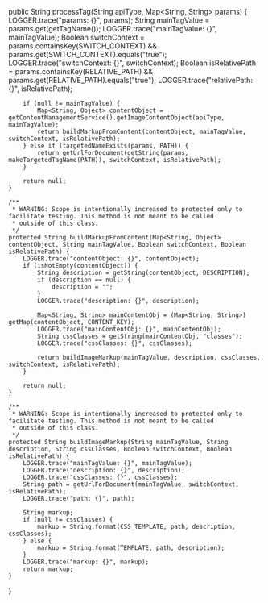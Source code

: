   public String processTag(String apiType, Map<String, String> params) {
        LOGGER.trace("params: {}", params);
        String mainTagValue = params.get(getTagName());
        LOGGER.trace("mainTagValue: {}", mainTagValue);
        Boolean switchContext = params.containsKey(SWITCH_CONTEXT) && params.get(SWITCH_CONTEXT).equals("true");
        LOGGER.trace("switchContext: {}", switchContext);
        Boolean isRelativePath = params.containsKey(RELATIVE_PATH) && params.get(RELATIVE_PATH).equals("true");
        LOGGER.trace("relativePath: {}", isRelativePath);


        if (null != mainTagValue) {
            Map<String, Object> contentObject = getContentManagementService().getImageContentObject(apiType, mainTagValue);
            return buildMarkupFromContent(contentObject, mainTagValue, switchContext, isRelativePath);
        } else if (targetedNameExists(params, PATH)) {
            return getUrlForDocument(getString(params, makeTargetedTagName(PATH)), switchContext, isRelativePath);
        }

        return null;
    }

    /**
     * WARNING: Scope is intentionally increased to protected only to facilitate testing. This method is not meant to be called
     * outside of this class.
     */
    protected String buildMarkupFromContent(Map<String, Object> contentObject, String mainTagValue, Boolean switchContext, Boolean isRelativePath) {
        LOGGER.trace("contentObject: {}", contentObject);
        if (isNotEmpty(contentObject)) {
            String description = getString(contentObject, DESCRIPTION);
            if (description == null) {
                description = "";
            }
            LOGGER.trace("description: {}", description);

            Map<String, String> mainContentObj = (Map<String, String>) getMap(contentObject, CONTENT_KEY);
            LOGGER.trace("mainContentObj: {}", mainContentObj);
            String cssClasses = getString(mainContentObj, "classes");
            LOGGER.trace("cssClasses: {}", cssClasses);

            return buildImageMarkup(mainTagValue, description, cssClasses, switchContext, isRelativePath);
        }

        return null;
    }

    /**
     * WARNING: Scope is intentionally increased to protected only to facilitate testing. This method is not meant to be called
     * outside of this class.
     */
    protected String buildImageMarkup(String mainTagValue, String description, String cssClasses, Boolean switchContext, Boolean isRelativePath) {
        LOGGER.trace("mainTagValue: {}", mainTagValue);
        LOGGER.trace("description: {}", description);
        LOGGER.trace("cssClasses: {}", cssClasses);
        String path = getUrlForDocument(mainTagValue, switchContext, isRelativePath);
        LOGGER.trace("path: {}", path);

        String markup;
        if (null != cssClasses) {
            markup = String.format(CSS_TEMPLATE, path, description, cssClasses);
        } else {
            markup = String.format(TEMPLATE, path, description);
        }
        LOGGER.trace("markup: {}", markup);
        return markup;
    }

}
